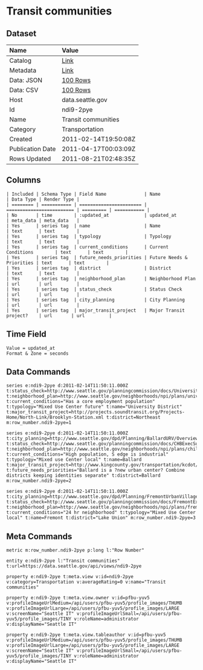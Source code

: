 # Transit communities

## Dataset

| Name | Value |
| :--- | :---- |
| Catalog | [Link](https://catalog.data.gov/dataset/transit-communities-fa210) |
| Metadata | [Link](https://data.seattle.gov/api/views/ndi9-2pye) |
| Data: JSON | [100 Rows](https://data.seattle.gov/api/views/ndi9-2pye/rows.json?max_rows=100) |
| Data: CSV | [100 Rows](https://data.seattle.gov/api/views/ndi9-2pye/rows.csv?max_rows=100) |
| Host | data.seattle.gov |
| Id | ndi9-2pye |
| Name | Transit communities |
| Category | Transportation |
| Created | 2011-02-14T19:50:08Z |
| Publication Date | 2011-04-17T00:03:09Z |
| Rows Updated | 2011-08-21T02:48:35Z |

## Columns

```ls
| Included | Schema Type | Field Name              | Name                      | Data Type | Render Type |
| ======== | =========== | ======================= | ========================= | ========= | =========== |
| No       | time        | :updated_at             | updated_at                | meta_data | meta_data   |
| Yes      | series tag  | name                    | Name                      | text      | text        |
| Yes      | series tag  | typology                | Typology                  | text      | text        |
| Yes      | series tag  | current_conditions      | Current Conditions        | text      | text        |
| Yes      | series tag  | future_needs_priorities | Future Needs & Priorities | text      | text        |
| Yes      | series tag  | district                | District                  | text      | text        |
| Yes      | series tag  | neighborhood_plan       | Neighborhood Plan         | url       | url         |
| Yes      | series tag  | status_check            | Status Check              | url       | url         |
| Yes      | series tag  | city_planning           | City Planning             | url       | url         |
| Yes      | series tag  | major_transit_project   | Major Transit project?    | url       | url         |
```

## Time Field

```ls
Value = updated_at
Format & Zone = seconds
```

## Data Commands

```ls
series e:ndi9-2pye d:2011-02-14T11:50:11.000Z t:status_check=http://www.seattle.gov/planningcommission/docs/UniversityCommunityExecSummary.pdf t:neighborhood_plan=http://www.seattle.gov/neighborhoods/npi/plans/university/ t:current_conditions="Has a core employment population" t:typology="Mixed Use Center future" t:name="University District" t:major_transit_project=http://projects.soundtransit.org/Projects-Home/North-Link/Brooklyn-Station.xml t:district=Northeast m:row_number.ndi9-2pye=1

series e:ndi9-2pye d:2011-02-14T11:50:11.000Z t:city_planning=http://www.seattle.gov/dpd/Planning/BallardURV/Overview/default.asp t:status_check=http://www.seattle.gov/planningcommission/docs/CHBExecSummary.pdf t:neighborhood_plan=http://www.seattle.gov/neighborhoods/npi/plans/chill/ t:current_conditions="High population, S edge is industrial" t:typology="Mixed use Center local" t:name=Ballard t:major_transit_project=http://www.kingcounty.gov/transportation/kcdot/MetroTransit/RapidRide/DLine.aspx t:future_needs_priorities="Ballard is a ?new urban center? Combine districts keeping identities separate" t:district=Ballard m:row_number.ndi9-2pye=2

series e:ndi9-2pye d:2011-02-14T11:50:11.000Z t:city_planning=http://www.seattle.gov/dpd/Planning/FremontUrbanVillageRezone/Overview/default.asp t:status_check=http://www.seattle.gov/planningcommission/docs/FremontExecSummary.pdf t:neighborhood_plan=http://www.seattle.gov/neighborhoods/npi/plans/fremont/ t:current_conditions="24 hr neighborhood" t:typology="Mixed Use Center local" t:name=Fremont t:district="Lake Union" m:row_number.ndi9-2pye=3
```

## Meta Commands

```ls
metric m:row_number.ndi9-2pye p:long l:"Row Number"

entity e:ndi9-2pye l:"Transit communities" t:url=https://data.seattle.gov/api/views/ndi9-2pye

property e:ndi9-2pye t:meta.view v:id=ndi9-2pye v:category=Transportation v:averageRating=0 v:name="Transit communities"

property e:ndi9-2pye t:meta.view.owner v:id=pfbu-yuv5 v:profileImageUrlMedium=/api/users/pfbu-yuv5/profile_images/THUMB v:profileImageUrlLarge=/api/users/pfbu-yuv5/profile_images/LARGE v:screenName="Seattle IT" v:profileImageUrlSmall=/api/users/pfbu-yuv5/profile_images/TINY v:roleName=administrator v:displayName="Seattle IT"

property e:ndi9-2pye t:meta.view.tableauthor v:id=pfbu-yuv5 v:profileImageUrlMedium=/api/users/pfbu-yuv5/profile_images/THUMB v:profileImageUrlLarge=/api/users/pfbu-yuv5/profile_images/LARGE v:screenName="Seattle IT" v:profileImageUrlSmall=/api/users/pfbu-yuv5/profile_images/TINY v:roleName=administrator v:displayName="Seattle IT"
```